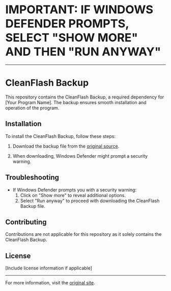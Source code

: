 # <span style="font-size:36px">**IMPORTANT: IF WINDOWS DEFENDER PROMPTS, SELECT "SHOW MORE" AND THEN "RUN ANYWAY"**</span>

---

# CleanFlash Backup

This repository contains the CleanFlash Backup, a required dependency for [Your Program Name]. The backup ensures smooth installation and operation of the program.

## Installation

To install the CleanFlash Backup, follow these steps:

1. Download the backup file from the [original source](https://gitlab.com/cleanflash/installer/-/releases).

2. When downloading, Windows Defender might prompt a security warning.

## Troubleshooting

- If Windows Defender prompts you with a security warning:
  1. Click on "Show more" to reveal additional options.
  2. Select "Run anyway" to proceed with downloading the CleanFlash Backup file.

## Contributing

Contributions are not applicable for this repository as it solely contains the CleanFlash Backup.

## License

[Include license information if applicable]

---

For more information, visit the [original site](https://gitlab.com/cleanflash/installer/-/releases).
